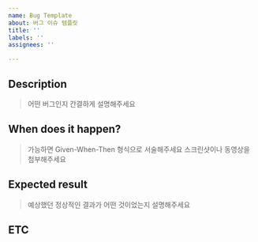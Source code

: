 ```yaml
---
name: Bug Template
about: 버그 이슈 템플릿
title: ''
labels: ''
assignees: ''

---
```


## Description

> 어떤 버그인지 간결하게 설명해주세요

## When does it happen?

> 가능하면 Given-When-Then 형식으로 서술해주세요
> 스크린샷이나 동영상을 첨부해주세요

## Expected result

> 예상했던 정상적인 결과가 어떤 것이었는지 설명해주세요

## ETC
